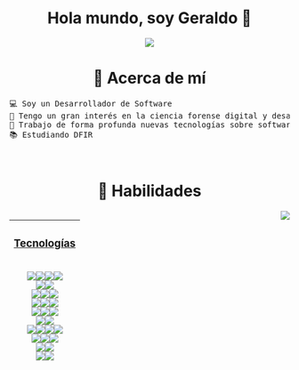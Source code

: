 <div align="center">
  <h1 align="center">
    Hola mundo, soy Geraldo 👋
  </h1>
</div>

<div align="center">
  <img src="https://camo.githubusercontent.com/5ac1a700d41a1c1fbd8ec4ee168a0be6566130d9e19b61a4c6c42f807761918c/68747470733a2f2f6d656469612e67697068792e636f6d2f6d656469612f436d72314f4d4a32464e3042322f67697068792e676966">
</div>

<h1 align="center">🚀 Acerca de mí</h1>
<pre>
💻 Soy un Desarrollador de Software
🌟 Tengo un gran interés en la ciencia forense digital y desarrollo de aplicaciones web
👯 Trabajo de forma profunda nuevas tecnologías sobre software y hardware
📚 Estudiando DFIR
</pre>

<br>
<h1 align="center">🧠 Habilidades</h1>
<img align='right' src='https://spotify-github-profile.vercel.app/api/view?uid=a0lk3dg7qm9pr6328x2epz0hx&cover_image=true&theme=default&show_offline=false&background_color=121212&interchange=false)](https://github.com/kittinan/spotify-github-profile'/>

| <h3 align='center' style='text-decoration: underline'> <u> Tecnologías </u> </h3>  <br>  <img src="https://img.shields.io/badge/Java-000?style=for-the-badge&logo=openjdk&logoColor=red"><img src="https://img.shields.io/badge/Dart-000?style=for-the-badge&logo=dart&logoColor=blue"><img src="https://img.shields.io/badge/JavaScript%20-000.svg?style=for-the-badge&logo=javascript&logoColor=yellow"><img src="https://img.shields.io/badge/python-000?style=for-the-badge&logo=python&logoColor=ffdd54">  <br>  <img src="https://img.shields.io/badge/HTML%20-000.svg?style=for-the-badge&logo=html5&logoColor=orange"><img src="https://img.shields.io/badge/CSS%20-000.svg?style=for-the-badge&logo=css3&logoColor=blue">  <br>  <img src="https://img.shields.io/badge/Bootstrap-000?style=for-the-badge&logo=bootstrap&logoColor=purple"><img src="https://img.shields.io/badge/Flutter-000?style=for-the-badge&logo=flutter&logoColor=34F3F9"><img src="https://img.shields.io/badge/Node.js-000?style=for-the-badge&logo=node.js&logoColor=green">  <br>  <img src="https://img.shields.io/badge/MongoDB-000?style=for-the-badge&logo=mongodb&logoColor=3CDF6B"><img src="https://img.shields.io/badge/MySQL-000?style=for-the-badge&logo=mysql&logoColor=005C84"><img src="https://img.shields.io/badge/Firebase-000?style=for-the-badge&logo=firebase&logoColor=yellow"><br><img src="https://img.shields.io/badge/GitHub-00000?style=for-the-badge&logo=github&logoColor=white"><img src="https://img.shields.io/badge/GIT-000?style=for-the-badge&logo=git&logoColor=orange"><img src="https://img.shields.io/badge/VS_Code-000?style=for-the-badge&logo=visual%20studio%20code&logoColor=blue">  <br>  <img src="https://img.shields.io/badge/-Postman-000?style=for-the-badge&logo=Postman&logoColor=orange"><img src="https://img.shields.io/badge/Eclipse-000?style=for-the-badge&logo=eclipse&logoColor=2C2255">  <br>  <img src="https://img.shields.io/badge/IntelliJ_IDEA-000000.svg?style=for-the-badge&logo=intellij-idea&logoColor=white"><img src="https://img.shields.io/badge/-Jira-000?style=for-the-badge&logo=Jira&logoColor=blue"><img src="https://img.shields.io/badge/Windows-000?style=for-the-badge&logo=windows&logoColor=45D8DD"><img src="https://img.shields.io/badge/Notion-000000?style=for-the-badge&logo=notion&logoColor=white">  <br>  <img src="https://img.shields.io/badge/Wix-000?style=for-the-badge&logo=wix&logoColor=white"><img src="https://img.shields.io/badge/Wordpress-000?style=for-the-badge&logo=wordpress&logoColor=white"><img src="https://img.shields.io/badge/Miro-000?style=for-the-badge&logo=Miro&logoColor=yellow">  <br>  <img src="https://img.shields.io/badge/Figma-000?style=for-the-badge&logo=figma&logoColor=purple"><img src="https://img.shields.io/badge/Canva-000.svg?&style=for-the-badge&logo=Canva&logoColor=2BB1B5">  <br>  <img src="https://img.shields.io/badge/InVision-000?style=for-the-badge&logo=InVision&logoColor=pink"><img src="https://img.shields.io/badge/Trello-000?style=for-the-badge&logo=trello&logoColor=blue">
|---|
